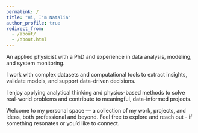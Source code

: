 ```yaml
---
permalink: /
title: "Hi, I'm Natalia"
author_profile: true
redirect_from: 
  - /about/
  - /about.html
---
```


An applied physicist with a PhD and experience in data analysis, modeling, and system monitoring.


I work with complex datasets and computational tools to extract insights, validate models, and support data-driven decisions.


I enjoy applying analytical thinking and physics-based methods to solve real-world problems and contribute to meaningful, data-informed projects.


Welcome to my personal space — a collection of my work, projects, and ideas, both professional and beyond.
Feel free to explore and reach out - if something resonates or you’d like to connect.

